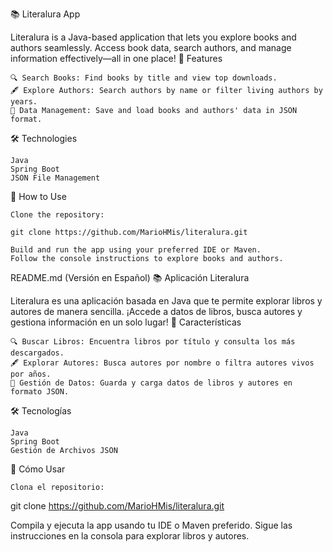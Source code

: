 📚 Literalura App

Literalura is a Java-based application that lets you explore books and authors seamlessly. Access book data, search authors, and manage information effectively—all in one place!
🚀 Features

    🔍 Search Books: Find books by title and view top downloads.
    🖋️ Explore Authors: Search authors by name or filter living authors by years.
    💾 Data Management: Save and load books and authors' data in JSON format.

🛠️ Technologies

    Java
    Spring Boot
    JSON File Management

📖 How to Use

    Clone the repository:

    git clone https://github.com/MarioHMis/literalura.git  

    Build and run the app using your preferred IDE or Maven.
    Follow the console instructions to explore books and authors.

README.md (Versión en Español)
📚 Aplicación Literalura

Literalura es una aplicación basada en Java que te permite explorar libros y autores de manera sencilla. ¡Accede a datos de libros, busca autores y gestiona información en un solo lugar!
🚀 Características

    🔍 Buscar Libros: Encuentra libros por título y consulta los más descargados.
    🖋️ Explorar Autores: Busca autores por nombre o filtra autores vivos por años.
    💾 Gestión de Datos: Guarda y carga datos de libros y autores en formato JSON.

🛠️ Tecnologías

    Java
    Spring Boot
    Gestión de Archivos JSON

📖 Cómo Usar

    Clona el repositorio:

git clone https://github.com/MarioHMis/literalura.git  

Compila y ejecuta la app usando tu IDE o Maven preferido.
Sigue las instrucciones en la consola para explorar libros y autores.
